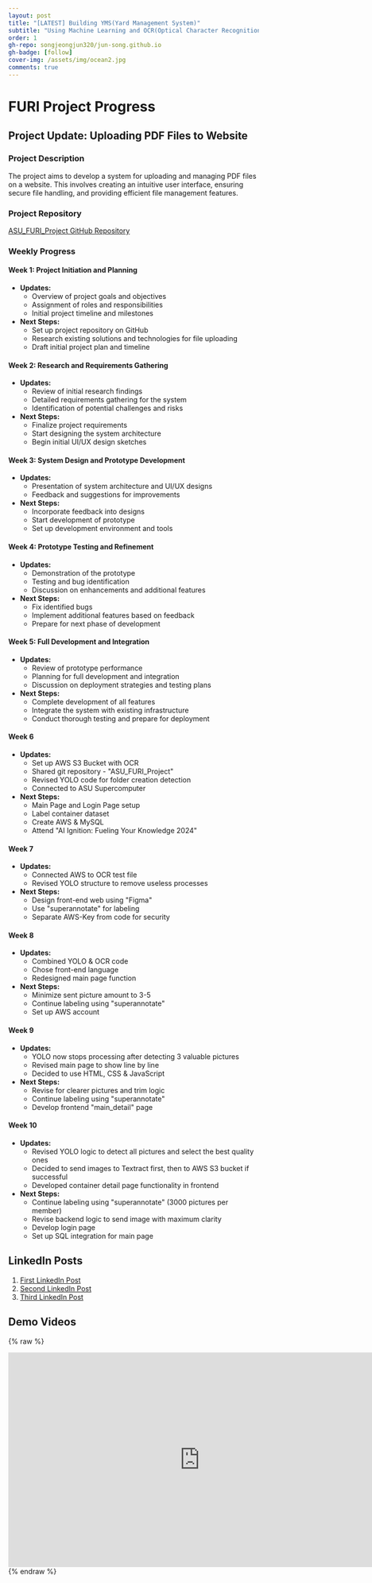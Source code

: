 ```yaml
---
layout: post
title: "[LATEST] Building YMS(Yard Management System)"
subtitle: "Using Machine Learning and OCR(Optical Character Recognition) Technology"
order: 1
gh-repo: songjeongjun320/jun-song.github.io
gh-badge: [follow]
cover-img: /assets/img/ocean2.jpg
comments: true
---
```


# FURI Project Progress

## Project Update: Uploading PDF Files to Website

### Project Description
The project aims to develop a system for uploading and managing PDF files on a website. This involves creating an intuitive user interface, ensuring secure file handling, and providing efficient file management features.

### Project Repository
[ASU_FURI_Project GitHub Repository](https://github.com/songjeongjun320/ASU_FURI_Project)

### Weekly Progress

#### Week 1: Project Initiation and Planning
- **Updates:**
  - Overview of project goals and objectives
  - Assignment of roles and responsibilities
  - Initial project timeline and milestones
- **Next Steps:**
  - Set up project repository on GitHub
  - Research existing solutions and technologies for file uploading
  - Draft initial project plan and timeline

#### Week 2: Research and Requirements Gathering
- **Updates:**
  - Review of initial research findings
  - Detailed requirements gathering for the system
  - Identification of potential challenges and risks
- **Next Steps:**
  - Finalize project requirements
  - Start designing the system architecture
  - Begin initial UI/UX design sketches

#### Week 3: System Design and Prototype Development
- **Updates:**
  - Presentation of system architecture and UI/UX designs
  - Feedback and suggestions for improvements
- **Next Steps:**
  - Incorporate feedback into designs
  - Start development of prototype
  - Set up development environment and tools

#### Week 4: Prototype Testing and Refinement
- **Updates:**
  - Demonstration of the prototype
  - Testing and bug identification
  - Discussion on enhancements and additional features
- **Next Steps:**
  - Fix identified bugs
  - Implement additional features based on feedback
  - Prepare for next phase of development

#### Week 5: Full Development and Integration
- **Updates:**
  - Review of prototype performance
  - Planning for full development and integration
  - Discussion on deployment strategies and testing plans
- **Next Steps:**
  - Complete development of all features
  - Integrate the system with existing infrastructure
  - Conduct thorough testing and prepare for deployment

#### Week 6
- **Updates:**
  - Set up AWS S3 Bucket with OCR
  - Shared git repository - "ASU_FURI_Project"
  - Revised YOLO code for folder creation detection
  - Connected to ASU Supercomputer
- **Next Steps:**
  - Main Page and Login Page setup
  - Label container dataset
  - Create AWS & MySQL
  - Attend "AI Ignition: Fueling Your Knowledge 2024"

#### Week 7
- **Updates:**
  - Connected AWS to OCR test file
  - Revised YOLO structure to remove useless processes
- **Next Steps:**
  - Design front-end web using "Figma"
  - Use "superannotate" for labeling
  - Separate AWS-Key from code for security

#### Week 8
- **Updates:**
  - Combined YOLO & OCR code
  - Chose front-end language
  - Redesigned main page function
- **Next Steps:**
  - Minimize sent picture amount to 3-5
  - Continue labeling using "superannotate"
  - Set up AWS account

#### Week 9
- **Updates:**
  - YOLO now stops processing after detecting 3 valuable pictures
  - Revised main page to show line by line
  - Decided to use HTML, CSS & JavaScript
- **Next Steps:**
  - Revise for clearer pictures and trim logic
  - Continue labeling using "superannotate"
  - Develop frontend "main_detail" page

#### Week 10
- **Updates:**
  - Revised YOLO logic to detect all pictures and select the best quality ones
  - Decided to send images to Textract first, then to AWS S3 bucket if successful
  - Developed container detail page functionality in frontend
- **Next Steps:**
  - Continue labeling using "superannotate" (3000 pictures per member)
  - Revise backend logic to send image with maximum clarity
  - Develop login page
  - Set up SQL integration for main page

## LinkedIn Posts
1. [First LinkedIn Post](https://www.linkedin.com/posts/junsong0602_ai-machinelearning-yolo-activity-7218802097410957313-92jS?utm_source=share&utm_medium=member_desktop)
2. [Second LinkedIn Post](https://www.linkedin.com/posts/junsong0602_ai-machinelearning-yolo-activity-7212526873040277504-xzzy?utm_source=share&utm_medium=member_desktop)
3. [Third LinkedIn Post](https://www.linkedin.com/posts/junsong0602_research-machinelearning-yolov8-activity-7208008590295465984-azLr?utm_source=share&utm_medium=member_desktop)

## Demo Videos
{% raw %}
<iframe width="770" height="432" src="https://www.youtube.com/embed/AhEH7NC7Qd0" frameborder="0" allowfullscreen></iframe>
{% endraw %}